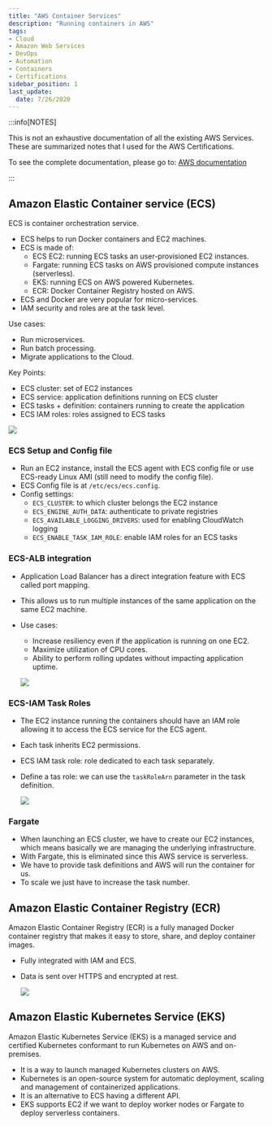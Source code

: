 ```yaml
---
title: "AWS Container Services"
description: "Running containers in AWS"
tags: 
- Cloud
- Amazon Web Services
- DevOps
- Automation
- Containers
- Certifications
sidebar_position: 1
last_update:
  date: 7/26/2020
---
```



:::info[NOTES]

This is not an exhaustive documentation of all the existing AWS Services. These are summarized notes that I used for the AWS Certifications.

To see the complete documentation, please go to: [AWS documentation](https://docs.aws.amazon.com/)

:::



## Amazon Elastic Container service (ECS)

ECS is container orchestration service.

- ECS helps to run Docker containers and EC2 machines.
- ECS is made of:
    - ECS EC2: running ECS tasks an user-provisioned EC2 instances.
    - Fargate: running ECS tasks on AWS provisioned compute instances (serverless).
    - EKS: running ECS on AWS powered Kubernetes.
    - ECR: Docker Container Registry hosted on AWS.
- ECS and Docker are very popular for micro-services.
- IAM security and roles are at the task level.

Use cases:

- Run microservices. 
- Run batch processing.
- Migrate applications to the Cloud.

Key Points:

- ECS cluster: set of EC2 instances
- ECS service: application definitions running on ECS cluster
- ECS tasks + definition: containers running to create the application
- ECS IAM roles: roles assigned to ECS tasks

![](/img/docs/aws-ecs-conceptssss.png)


     


### ECS Setup and Config file

- Run an EC2 instance, install the ECS agent with ECS config file or use ECS-ready Linux AMI (still need to modify the config file).
- ECS Config file is at `/etc/ecs/ecs.config`.
- Config settings:
    - `ECS_CLUSTER`: to which cluster belongs the EC2 instance
    - `ECS_ENGINE_AUTH_DATA`: authenticate to private registries
    - `ECS_AVAILABLE_LOGGING_DRIVERS`: used for enabling CloudWatch logging
    - `ECS_ENABLE_TASK_IAM_ROLE`: enable IAM roles for an ECS tasks

### ECS-ALB integration

- Application Load Balancer has a direct integration feature with ECS called port mapping.
- This allows us to run multiple instances of the same application on the same EC2 machine.
- Use cases:
    - Increase resiliency even if the application is running on one EC2.
    - Maximize utilization of CPU cores.
    - Ability to perform rolling updates without impacting application uptime.

    ![](/img/docs/aws-ec-alb-intergationss.png)    




### ECS-IAM Task Roles

- The EC2 instance running the containers should have an IAM role allowing it to access the ECS service for the ECS agent.
- Each task inherits EC2 permissions.
- ECS IAM task role: role dedicated to each task separately.
- Define a tas role: we can use the `taskRoleArn` parameter in the task definition.

    ![](/img/docs/aws-ec2-iam-taskroless.png)

### Fargate

- When launching an ECS cluster, we have to create our EC2 instances, which means basically we are managing the underlying infrastructure.
- With Fargate, this is eliminated since this AWS service is serverless.
- We have to provide task definitions and AWS will run the container for us.
- To scale we just have to increase the task number.


     


## Amazon Elastic Container Registry (ECR)

Amazon Elastic Container Registry (ECR) is a fully managed Docker container registry that makes it easy to store, share, and deploy container images.

- Fully integrated with IAM and ECS.
- Data is sent over HTTPS and encrypted at rest.

    ![](/img/docs/aws-ecrrr.png)


     


## Amazon Elastic Kubernetes Service (EKS)

Amazon Elastic Kubernetes Service (EKS) is a managed service and certified Kubernetes conformant to run Kubernetes on AWS and on-premises.

- It is a way to launch managed Kubernetes clusters on AWS.
- Kubernetes is an open-source system for automatic deployment, scaling and management of containerized applications.
- It is an alternative to ECS having a different API.
- EKS supports EC2 if we want to deploy worker nodes or Fargate to deploy serverless containers.


     


